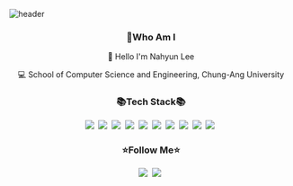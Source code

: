 ![header](https://capsule-render.vercel.app/api?type=Wave&color=ffc0cb&height=275&section=header&text=Nahyun%20Lee&fontSize=80)

<h3 align="center">🤔Who Am I</h3>
<p align="center">👋 Hello I'm Nahyun Lee</p>
<p align="center">💻 School of Computer Science and Engineering, Chung-Ang University</p>

<h3 align="center">📚️Tech Stack📚️</h3>
<p align="center">
<img src="https://img.shields.io/badge/Python-3776AB?style=flat-square&logo=Python&logoColor=white"/></a>&nbsp 
<img src="https://img.shields.io/badge/JavaScript-F7DF1E?style=flat-square&logo=JavaScript&logoColor=white"/></a>&nbsp
<img src="https://img.shields.io/badge/React-61DAFB?style=flat-square&logo=React&logoColor=white"/></a>&nbsp
<img src="https://img.shields.io/badge/Java-007396?style=flat-square&logo=Java&logoColor=white"/></a>&nbsp
<img src="https://img.shields.io/badge/C-A8B9CC?style=flat-square&logo=C&logoColor=white"/></a>&nbsp
<img src="https://img.shields.io/badge/C++-00599C?style=flat-square&logo=C%2B%2B&logoColor=white"/></a>&nbsp
<img src="https://img.shields.io/badge/Amazon AWS-232F3E?style=flat-square&logo=Amazon AWS&logoColor=white"/></a>&nbsp
<img src="https://img.shields.io/badge/MySQL-4479A1?style=flat-square&logo=MySQL&logoColor=white"/></a>&nbsp
<img src="https://img.shields.io/badge/GraphQL-E10098?style=flat-square&logo=GraphQL&logoColor=white"/></a>&nbsp
<img src="https://img.shields.io/badge/Node.js-339933?style=flat-square&logo=Node.js&logoColor=white"/></a>&nbsp
</p>

<h3 align="center">⭐Follow Me⭐</h3>
<p align="center">
  <a href="https://blog.naver.com/nahyun902"><img src="https://img.shields.io/badge/My%20Blog-11B48A?style=flat-square&logo=Vimeo&logoColor=white&link=https://velog.io/@hyeinisfree"/></a>&nbsp
  <a href="https://www.instagram.com/1004_hyoni/"><img src="https://img.shields.io/badge/Instagram-E4405F?style=flat-square&logo=Instagram&logoColor=white&link=https://www.instagram.com/hye_inisfree/"/></a>&nbsp
</p>

